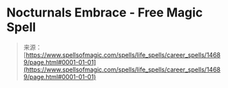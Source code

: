 <!--yml

category: 未分类

date: 2024-06-12 18:53:42

-->

# Nocturnals Embrace - Free Magic Spell

> 来源：[https://www.spellsofmagic.com/spells/life_spells/career_spells/14689/page.html#0001-01-01](https://www.spellsofmagic.com/spells/life_spells/career_spells/14689/page.html#0001-01-01)
